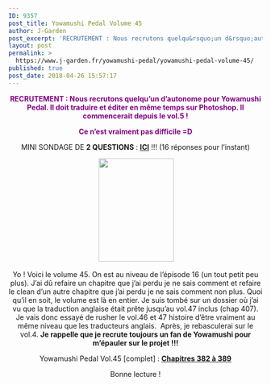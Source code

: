 ```yaml
---
ID: 9357
post_title: Yowamushi Pedal Volume 45
author: J-Garden
post_excerpt: 'RECRUTEMENT : Nous recrutons quelqu&rsquo;un d&rsquo;autonome pour Yowamushi Pedal. Il doit traduire et &eacute;diter en m&ecirc;me temps sur Photoshop. Il commencerait depuis le vol.5 ! Ce n&rsquo;est vraiment pas difficile =D MINI SONDAGE DE&nbsp;2 QUESTIONS : ICI !!! (16 r&eacute;ponses pour l&rsquo;instant) &nbsp; Yo ! Voici le volume 45. On est au niveau de l&rsquo;&eacute;pisode &hellip; <a href="https://www.j-garden.fr/yowamushi-pedal/yowamushi-pedal-volume-45/">Continuer la lecture de <span>Yowamushi Pedal Volume 45</span> <span>&rarr;</span></a>'
layout: post
permalink: >
  https://www.j-garden.fr/yowamushi-pedal/yowamushi-pedal-volume-45/
published: true
post_date: 2018-04-26 15:57:17
---
```

<div class="feedwordpress-gaffer-full-text"><p style="text-align: center;"><span style="color: #800080;"><strong>RECRUTEMENT : Nous recrutons quelqu’un d’autonome pour Yowamushi Pedal. Il doit traduire et éditer en même temps sur Photoshop. Il commencerait depuis le vol.5 ! </strong></span></p>
<p style="text-align: center;"><span style="color: #800080;"><strong>Ce n’est vraiment pas difficile =D</strong></span></p>
<p style="text-align: center;">MINI SONDAGE DE <strong>2 QUESTIONS</strong> : <strong><a href="https://goo.gl/BroZX4">ICI</a></strong> !!! (16 réponses pour l’instant)</p>
<p style="text-align: center;"><span id="more-8841"></span></p>
<p style="text-align: center;"> <img class="alignnone size-medium wp-image-8844" src="https://i2.wp.com/www.j-garden.fr/wp-content/uploads/2018/04/Yomamushi-Peda-v45.jpg?resize=149%2C205" alt="" width="149" height="205" data-recalc-dims="1"></p>
<p style="text-align: center;">Yo ! Voici le volume 45. On est au niveau de l’épisode 16 (un tout petit peu plus). J’ai dû refaire un chapitre que j’ai perdu je ne sais comment et refaire le clean d’un autre chapitre que j’ai perdu je ne sais comment non plus. Quoi qu’il en soit, le volume est là en entier. Je suis tombé sur un dossier où j’ai vu que la traduction anglaise était prête jusqu’au vol.47 inclus (chap 407). Je vais donc essayé de rusher le vol.46 et 47 histoire d’être vraiment au même niveau que les traducteurs anglais.  Après, je rebasculerai sur le vol.4. <strong>Je rappelle que je recrute toujours un fan de Yowamushi pour m’épauler sur le projet !!!</strong></p>
<p style="text-align: center;">Yowamushi Pedal Vol.45 [complet] : <a href="http://www.mylink.zone/56GP"><strong>Chapitres 382 à 389</strong></a></p>
<p style="text-align: center;">Bonne lecture !</p>
<p style="text-align: center;">
	</p></div>